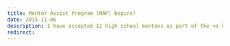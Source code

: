 ```yaml
---
title: Mentor Assist Program (MAP) begins!
date: 2015-11-06
description: I have accepted 12 high school mentees as part of the <a href="{{ '/mentoring/#map' | prepend:site.baseurl }}">Mentor Assist Program</a> (MAP). Four will work with me on research, eight will develop independent projects.
redirect:
---
```

